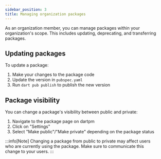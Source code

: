 ```yaml
---
sidebar_position: 3
title: Managing organization packages
---
```


As an organization member, you can manage packages within your organization's scope. This includes updating, deprecating, and transferring packages.

## Updating packages

To update a package:

1. Make your changes to the package code
2. Update the version in `pubspec.yaml`
3. Run `dart pub publish` to publish the new version

## Package visibility

You can change a package's visibility between public and private:

1. Navigate to the package page on dartpm
2. Click on "Settings"
3. Select "Make public"/"Make private" depending on the package status

:::info[Note]
Changing a package from public to private may affect users who are currently using the package. Make sure to communicate this change to your users.
::: 